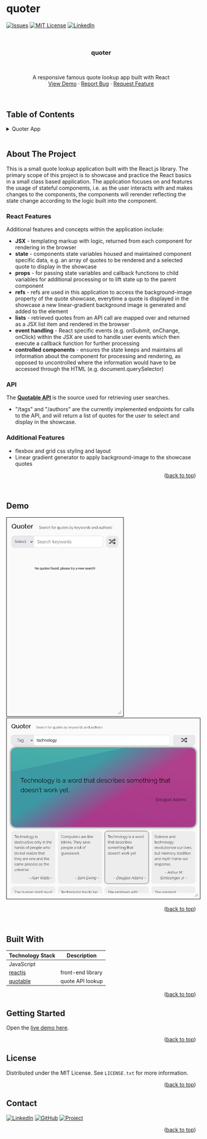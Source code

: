 # quoter

[![Issues][issues-shield]][issues-url]
[![MIT License][license-shield]][license-url]
[![LinkedIn][linkedin-shield]][linkedin-url]

<!-- PROJECT LOGO -->
<br />
<div align="center">

<h3 align="center">quoter</h3>
<br>
  <p align="center">
    A responsive famous quote lookup app built with React
    <br />
    <a href="https://stellar-narwhal-132175.netlify.app/">View Demo</a>
    ·
    <a href="https://github.com/mike-uffelman/quoter-react-practice/issues">Report Bug</a>
    ·
    <a href="https://github.com/mike-uffelman/quoter-react-practice/issues">Request Feature</a>
  </p>
</div>
<br>

<!-- TABLE OF CONTENTS -->

## Table of Contents

<details>
  <summary>Quoter App</summary>
  <ol>
    <li>
      <a href="#about-the-project">About The Project</a>
      <ul>
        <li><a href="#react-features">React Features</a></li>
        <li><a href="#api">API</a></li>
        <li><a href="#additional-features">Additional Features</a></li>
      </ul>
    </li>
    <li><a href="#demo">Demo</a></li>
    <li><a href="#built-with">Build With</a></li>
    <li><a href="#getting-started">Getting Started</a></li>
    <li><a href="#license">License</a></li>
    <li><a href="#contact">Contact</a></li>
  </ol>
</details>
<br>
<!-- ABOUT THE PROJECT -->

## About The Project

This is a small quote lookup application built with the React.js library. The primary scope of this project is to showcase and practice the React basics in a small class based application. The application focuses on and features the usage of stateful components, i.e. as the user interacts with and makes changes to the components, the components will rerender reflecting the state change according to the logic built into the component.

### React Features

Additional features and concepts within the application include:

- **JSX** - templating markup with logic, returned from each component for rendering in the browser
- **state** - components state variables housed and maintained component specific data, e.g. an array of quotes to be rendered and a selected quote to display in the showcase
- **props** - for passing state variables and callback functions to child variables for additional processing or to lift state up to the parent component
- **refs** - refs are used in this application to access the background-image property of the quote showcase, everytime a quote is displayed in the showcase a new linear-gradient background image is generated and added to the element
- **lists** - retrieved quotes from an API call are mapped over and returned as a JSX list item and rendered in the browser
- **event handling** - React specific events (e.g. onSubmit, onChange, onClick) within the JSX are used to handle user events which then execute a callback function for further processing
- **controlled components** - ensures the state keeps and maintains all information about the component for processing and rendering, as opposed to uncontrolled where the information would have to be accessed through the HTML (e.g. document.querySelector)

### API

The **[Quotable API](https://github.com/lukePeavey/quotable#list-quotes)** is the source used for retrieving user searches.

- "/tags" and "/authors" are the currently implemented endpoints for calls to the API, and will return a list of quotes for the user to select and display in the showcase.

### Additional Features

- flexbox and grid css styling and layout
- Linear gradient generator to apply background-image to the showcase quotes
<p align="right">(<a href="#quoter">back to top</a>)</p>

<br>

## Demo

<img src='./public/images/quote_demo.gif' width='300' style="border: 1px solid black; padding: 5px">
<img src='./public/images/quote_desktop.png' width='550' style="border: 1px solid black; padding: 5px">

<p align="right">(<a href="#quoter">back to top</a>)</p>

<br>

## Built With

| Technology Stack                                               | Description       |
| -------------------------------------------------------------- | ----------------- |
| JavaScript                                                     |                   |
| [reactjs](https://reactjs.org/)                                | front-end library |
| [quotable](https://github.com/lukePeavey/quotable#list-quotes) | quote API lookup  |

<p align="right">(<a href="#quoter">back to top</a>)</p>

<!-- GETTING STARTED -->

## Getting Started

Open the [live demo here](https://stellar-narwhal-132175.netlify.app/).

<p align="right">(<a href="#quoter">back to top</a>)</p>

<!-- LICENSE -->

## License

Distributed under the MIT License. See `LICENSE.txt` for more information.

<p align="right">(<a href="#quoter">back to top</a>)</p>

<!-- CONTACT -->

## Contact

[![LinkedIn][linkedin-shield]][linkedin-url]
[![GitHub][github-shield]][github-url]
[![Project][project-shield]][project-repo]

<p align="right">(<a href="#quoter">back to top</a>)</p>

[issues-shield]: https://img.shields.io/github/issues/mike-uffelman/quoter-react-practice.svg?labelcolor=green
[issues-url]: https://github.com/mike-uffelman/quoter-react-practice/issues
[license-shield]: https://img.shields.io/github/license/mike-uffelman/quoter-react-practice.svg
[license-url]: https://github.com/mike-uffelman/quoter-react-practice/blob/master/LICENSE.txt
[linkedin-shield]: https://img.shields.io/badge/LinkedIn-profile-blue
[linkedin-url]: https://www.linkedin.com/in/michael-uffelman-34289521/
[github-url]: https://github.com/mike-uffelman
[github-shield]: https://img.shields.io/badge/GitHub-profle-orange
[project-shield]: https://img.shields.io/badge/GitHub-repo-gray?color=#6cc644
[project-repo]: https://github.com/mike-uffelman/quoter-react-practice
[quote-demo]: ./public/images/quote_demo.gif
[quote-desktop]: ./public/images/quote_desktop.png

